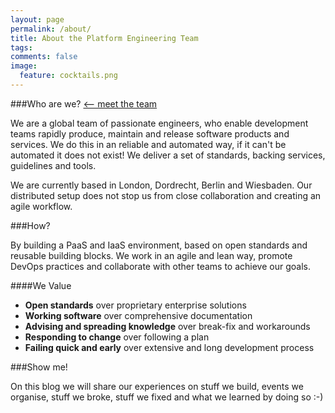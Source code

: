 ```yaml
---
layout: page
permalink: /about/
title: About the Platform Engineering Team
tags:
comments: false
image:
  feature: cocktails.png
---
```


###Who are we? [<-- meet the team](/team/)

We are a global team of passionate engineers, who enable development teams rapidly produce, maintain and release software products and services. We do this in an reliable and automated way, if it can't be automated it does not exist! We deliver a set of standards, backing services, guidelines and tools.

We are currently based in London, Dordrecht, Berlin and Wiesbaden. Our distributed setup does not stop us from close collaboration and creating an agile workflow.


###How?

By building a PaaS and IaaS environment, based on open standards and reusable building blocks. We work in an agile and lean way, promote DevOps practices and collaborate with other teams to achieve our goals.


####We Value

- **Open standards** over proprietary enterprise solutions
- **Working software** over comprehensive documentation
- **Advising and spreading knowledge** over break-fix and workarounds
- **Responding to change** over following a plan
- **Failing quick and early** over extensive and long development process



###Show me!

On this blog we will share our experiences on stuff we build, events we organise, stuff we broke, stuff we fixed and what we learned by doing so :-)
